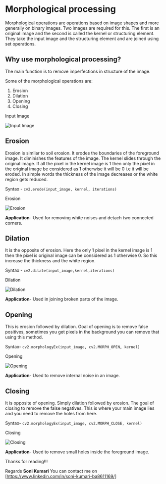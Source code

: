 # Morphological processing
Morphological operations are operations based on image shapes and more generally on binary images. Two images are required for this. The first is an original image and the second is called the kernel or structuring element.
They take the input image and the structuring element and are joined using set operations.

## Why use morphological processing?
The main function is to remove imperfections in structure of the image.

Some of the morphological operations are: 
1. Erosion
2. Dilation 
3. Opening 
4. Closing

Input Image

![Input Image](https://docs.opencv.org/trunk/j.png)


## Erosion
Erosion is similar to soil erosion. It erodes the boundaries of the foreground image. It diminishes the features of the image.
The kernel slides through the original image. If all the pixel in the kernel image is 1 then only the pixel in the original image be considered as 1 otherwise it will be 0 i.e it will be eroded.
In simple words the thickness of the image decreases or the white region gets reduced.

Syntax -  `cv2.erode(input_image, kernel, iterations) `

Erosion

![Erosion](https://docs.opencv.org/trunk/erosion.png)

**Application**- Used for removing white noises and detach two connected corners.

## Dilation
It is the opposite of erosion. Here the only 1 pixel in the kernel image is 1 then the pixel is original image can be considered as 1 otherwise 0. So this increase the thickness and the white region.

Syntax -  `cv2.dilate(input_image,kernel,iterations)`

Dilation

![Dilation](https://docs.opencv.org/trunk/dilation.png)

**Application**- Used in joining broken parts of the image.

## Opening
This is erosion followed by dilation. Goal of opening is to remove false positives, sometimes you get pixels in the background you can remove that using this method.

Syntax-  `cv2.morphologyEx(input_image, cv2.MORPH_OPEN, kernel)`

Opening

![Opening](http://docs.opencv.org/trunk/opening.png)

**Application**- Used to remove internal noise in an image.

## Closing
It is opposite of opening. Simply dilation followed by erosion. The goal of closing to remove the false negatives. This is where your main image lies and you need to remove the holes from here.

Syntax-  `cv2.morphologyEx(input_image, cv2.MORPH_CLOSE, kernel)`


Closing

![Closing](https://docs.opencv.org/trunk/closing.png)

**Application**- Used to remove small holes inside the foreground image.

Thanks for reading!!!

Regards
**Soni Kumari**
You can contact me on [https://www.linkedin.com/in/soni-kumari-ba8611169/]

